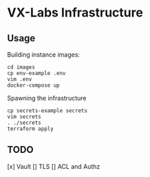 # VX-Labs Infrastructure

## Usage

Building instance images:

```
cd images
cp env-example .env
vim .env
docker-compose up
```

Spawning the infrastructure
```
cp secrets-example secrets
vim secrets
. ./secrets
terraform apply
```

## TODO

[x] Vault
[] TLS
[] ACL and Authz
